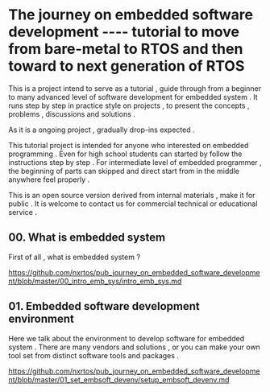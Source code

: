 # The journey on embedded software development	----  tutorial to move from bare-metal to RTOS and then toward to next generation of RTOS 



This is a project intend to serve as a tutorial , guide through from a beginner to many advanced level of software development for embedded system .  It runs step by step in practice style on projects , to present the concepts , problems , discussions and solutions . 

As it is a ongoing project , gradually drop-ins expected .  

This tutorial project is intended for anyone who interested on embedded programming . Even for high school students can started by follow the instructions step by step .  For intermediate level of embedded programmer , the beginning of parts can skipped and direct start from in the middle anywhere feel properly .  

This is an open source version derived from internal materials , make it for public . It is welcome to contact us for commercial technical or educational service .  

## 00. What is embedded system 

First of all , what is embedded system ? 

https://github.com/nxrtos/pub_journey_on_embedded_software_development/blob/master/00_intro_emb_sys/intro_emb_sys.md

[brief on embedded system]: https://github.com/nxrtos/pub_journey_on_embedded_software_development/blob/master/00_intro_emb_sys/intro_emb_sys.md	"brief on embedded system"

## 01. Embedded software development environment 

Here we talk about the environment to develop software for embedded system . There are many vendors and solutions , or you can make your own tool set from distinct software tools and packages .

https://github.com/nxrtos/pub_journey_on_embedded_software_development/blob/master/01_set_embsoft_devenv/setup_embsoft_devenv.md

[setting up the software development environment for embedded system]: https://github.com/nxrtos/pub_journey_on_embedded_software_development/blob/master/01_set_embsoft_devenv/setup_embsoft_devenv.md	"setting up the software development environment for embedded system"

